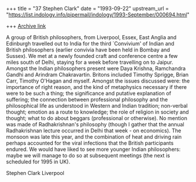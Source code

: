 +++
title = "37 Stephen Clark"
date = "1993-09-22"
upstream_url = "https://list.indology.info/pipermail/indology/1993-September/000694.html"

+++
[Archive link](https://list.indology.info/pipermail/indology/1993-September/000694.html)

A group of British philosophers, from Liverpool, Essex, East Anglia and
Edinburgh travelled out to India for the third `Convivium' of Indian and
British philosophers (earlier convivia have been held in Bombay and
Sussex). We met at a newly founded craft and conference centre a few miles
south of Delhi, staying for a week before travelling on to Jaipur. Amongst
the Indian philosophers present were Daya Krishna, Ramchandra Gandhi and
Arindram Chakravartin. Britons included Timothy Sprigge, Brian Carr,
Timothy O'Hagan and myself.
Amongst the issues discussed were: the importance of right reason, and
the kind of metaphysics necessary if there were to be such a thing; the
significance and putative explanation of suffering; the connection between
professional philosophy and the philosophical life as understood in 
Western and Indian tradition; non-verbal thought; emotion as a route to
knowledge; the role of religion in society and thought; what to do about
beggars (professional or otherwise). No mention was made of Radhakrishnan's
philosophy (though I gather that the annual Radhakrishnan lecture occurred
in Delhi that week - on economics).
The monsoon was late this year, and the combination of heat and driving
rain perhaps accounted for the viral infections that the British
participants endured. We would have liked to see more younger Indian
philosophers: maybe we will manage to do so at subsequent meetings (the next
is scheduled for 1995 in UK).

Stephen Clark
Liverpool






